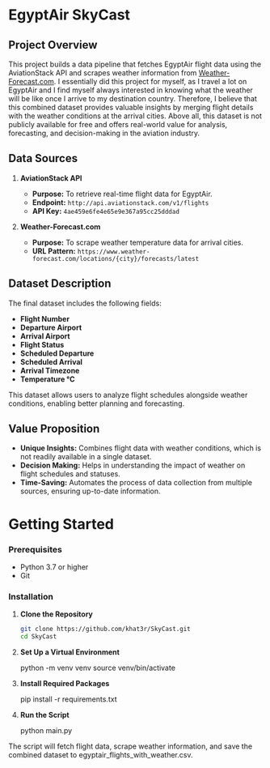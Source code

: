 # EgyptAir SkyCast

## Project Overview

This project builds a data pipeline that fetches EgyptAir flight data using the AviationStack API and scrapes weather information from [Weather-Forecast.com](https://www.weather-forecast.com/). I essentially did this project for myself, as I travel a lot on EgyptAir and I find myself always interested in knowing what the weather will be like once I arrive to my destination country. Therefore, I believe that this combined dataset provides valuable insights by merging flight details with the weather conditions at the arrival cities. Above all, this dataset is not publicly available for free and offers real-world value for analysis, forecasting, and decision-making in the aviation industry.

## Data Sources

1. **AviationStack API**
   - **Purpose:** To retrieve real-time flight data for EgyptAir.
   - **Endpoint:** `http://api.aviationstack.com/v1/flights`
   - **API Key:** `4ae459e6fe4e65e9e367a95cc25dddad`

2. **Weather-Forecast.com**
   - **Purpose:** To scrape weather temperature data for arrival cities.
   - **URL Pattern:** `https://www.weather-forecast.com/locations/{city}/forecasts/latest`

## Dataset Description

The final dataset includes the following fields:

- **Flight Number**
- **Departure Airport**
- **Arrival Airport**
- **Flight Status**
- **Scheduled Departure**
- **Scheduled Arrival**
- **Arrival Timezone**
- **Temperature °C**

This dataset allows users to analyze flight schedules alongside weather conditions, enabling better planning and forecasting.

## Value Proposition

- **Unique Insights:** Combines flight data with weather conditions, which is not readily available in a single dataset.
- **Decision Making:** Helps in understanding the impact of weather on flight schedules and statuses.
- **Time-Saving:** Automates the process of data collection from multiple sources, ensuring up-to-date information.

# Getting Started

### Prerequisites

- Python 3.7 or higher
- Git

### Installation

1. **Clone the Repository**

   ```bash
   git clone https://github.com/khat3r/SkyCast.git
   cd SkyCast
   
      ```
2. **Set Up a Virtual Environment**

    python -m venv venv
    source venv/bin/activate
    
3. **Install Required Packages**
    
    pip install -r requirements.txt

4. **Run the Script**

    python main.py

The script will fetch flight data, scrape weather information, and save the combined dataset to egyptair_flights_with_weather.csv.

